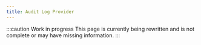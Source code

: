 ```yaml
---
title: Audit Log Provider
---
```


:::caution Work in progress
This page is currently being rewritten and is not complete or may have missing information.
:::
